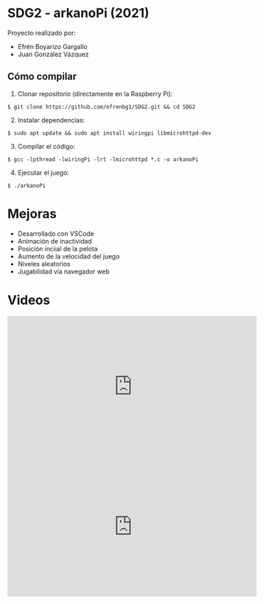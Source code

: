 # SDG2 - arkanoPi (2021)

Proyecto realizado por:

 - Efrén Boyarizo Gargallo
 - Juan González Vázquez

## Cómo compilar

 1. Clonar repositorio (directamente en la Raspberry Pi):
```console
$ git clone https://github.com/efrenbg1/SDG2.git && cd SDG2
```
 2. Instalar dependencias:
```console
$ sudo apt update && sudo apt install wiringpi libmicrohttpd-dev
```
 3. Compilar el código:
```console
$ gcc -lpthread -lwiringPi -lrt -lmicrohttpd *.c -o arkanoPi
```
 4. Ejecutar el juego:
```console
$ ./arkanoPi
```

# Mejoras

 - Desarrollado con VSCode
 - Animación de inactividad
 - Posición inciial de la pelota
 - Aumento de la velocidad del juego
 - Niveles aleatorios
 - Jugabilidad vía navegador web

# Videos
<iframe width="560" height="315" src="https://www.youtube.com/embed/xqU5KDnA7Vo" title="YouTube video player" frameborder="0" allow="accelerometer; autoplay; clipboard-write; encrypted-media; gyroscope; picture-in-picture" allowfullscreen></iframe>
<iframe width="560" height="315" src="https://www.youtube.com/embed/3kmyAcbGGjY" title="YouTube video player" frameborder="0" allow="accelerometer; autoplay; clipboard-write; encrypted-media; gyroscope; picture-in-picture" allowfullscreen></iframe>
